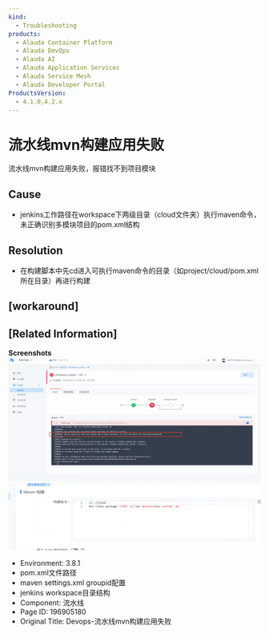 ```yaml
---
kind:
  - Troubleshooting
products:
  - Alauda Container Platform
  - Alauda DevOps
  - Alauda AI
  - Alauda Application Services
  - Alauda Service Mesh
  - Alauda Developer Portal
ProductsVersion:
  - 4.1.0,4.2.x
---
```

<!-- A type of document that involves encountering a fault, diagnosing it, performing root cause analysis, and providing solutions. -->

# 流水线mvn构建应用失败

流水线mvn构建应用失败，报错找不到项目模块

## Cause
- jenkins工作路径在workspace下两级目录（cloud文件夹）执行maven命令，未正确识别多模块项目的pom.xml结构

## Resolution
- 在构建脚本中先cd进入可执行maven命令的目录（如project/cloud/pom.xml所在目录）再进行构建

## [workaround]

## [Related Information]
**Screenshots**
![](assets/devops-liu-shui-xian-mvngou-jian-ying-yong-shi-bai/1705373124_99781_56d741_3fb-4072-b38f-91aa4a8b1391.png)
![](assets/devops-liu-shui-xian-mvngou-jian-ying-yong-shi-bai/mceclip4_1705384720804_lbd3o.png)
- Environment: 3.8.1
- pom.xml文件路径
- maven settings.xml groupid配置
- jenkins workspace目录结构
- Component: 流水线
- Page ID: 196905180
- Original Title: Devops-流水线mvn构建应用失败
